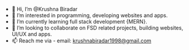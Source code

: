 - 👋 Hi, I’m @Krushna Biradar
- 👀 I’m interested in programming, developing websites and apps.
- 🌱 I’m currently learning full stack development {MERN}.
- 💞️ I’m looking to collaborate on FSD related projects, building websites, UI/UX and apps.
- 📫 Reach me via - email: krushnabiradar1998@gmail.com


